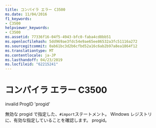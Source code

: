 ```yaml
---
title: コンパイラ エラー C3500
ms.date: 11/04/2016
f1_keywords:
- C3500
helpviewer_keywords:
- C3500
ms.assetid: 77336f16-04f5-4943-bfc0-faba4cd8bb51
ms.openlocfilehash: 5dd969ae3fdc54e9ae65ee86532a3fc51116a272
ms.sourcegitcommit: 0ab61bc3d2b6cfbd52a16c6ab2b97a8ea1864f12
ms.translationtype: MT
ms.contentlocale: ja-JP
ms.lasthandoff: 04/23/2019
ms.locfileid: "62215241"
---
```

# <a name="compiler-error-c3500"></a>コンパイラ エラー C3500

invalid ProgID 'progid'

無効な progid で指定した、`#import`ステートメント。 Windows レジストリに、有効な指定していることを確認します。 progid。